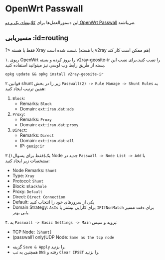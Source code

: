 # OpenWrt Passwall

این دستورالعمل‌ها برای [کلاینتهای یک و دو OpenWrt Passwall](https://github.com/xiaorouji/) می‌باشند.

## مسیریابی :id=routing

?> فقط با هسته Xray تست شده است. (با هسته v2ray هم ممکن است کار کند)

۱. رپوی OpenWrt را بروز کرده و بسته v2ray-geosite-ir را نصب کنید.برای نصب این بسته از طریق رابط وب لوسی نیز میتوانید استفاده کنید. 

```shell
opkg update && opkg install v2ray-geosite-ir
```

۲.قوانین shunt زیر را در بخش `Passwall(2) -> Rule Manage -> Shunt Rules` به همین ترتیب ایجاد کنید:
<div dir=ltr>

1.  `Block`:
    -   Remarks: `Block`
    -   Domain: `ext:iran.dat:ads`
2.  `Proxy`:
    -   Remarks: `Proxy`
    -   Domain: `ext:iran.dat:proxy`
3.  `Direct`:
    -   Remarks: `Direct`
    -   Domain: `ext:iran.dat:all`
    -   IP: `geoip:ir`

</div>

۳.(فقط برای پسوال۱)یک Node جدید در `Passwall -> Node List -> Add` با مشخصات زیر ایجاد کنید:

<div dir=ltr>

-   Node Remarks: `Shunt`
-   Type: `Xray`
-   Protocol: `Shunt`
-   Block: `Blackhole`
-   Proxy: `Default`
-   Direct: `Direct Connection`
-   Default: یکی از سرور‌های خود را انتخاب کنید
-   Domain Strategy: `AsIs` برای کارایی بیشتر یا `IPIfNonMatch` برای دقت مسیر یابی بهتر.

</div>

۴. به `Passwall -> Basic Settings -> Main` بروید و سپس:

<div dir=ltr>

-   TCP Node: `[Shunt]`
-   (passwall1 only)UDP Node: `Same as the tcp node`

</div>

-   گزینه `Save & Apply` را بزنید.
-   همچنین به تب `DNS` رفته و `Clear IPSET` را بزنید.
